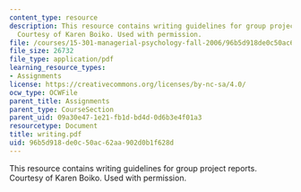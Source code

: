 ```yaml
---
content_type: resource
description: This resource contains writing guidelines for group project reports.
  Courtesy of Karen Boiko. Used with permission.
file: /courses/15-301-managerial-psychology-fall-2006/96b5d918de0c50ac62aa902d0b1f628d_writing.pdf
file_size: 26732
file_type: application/pdf
learning_resource_types:
- Assignments
license: https://creativecommons.org/licenses/by-nc-sa/4.0/
ocw_type: OCWFile
parent_title: Assignments
parent_type: CourseSection
parent_uid: 09a30e47-1e21-fb1d-bd4d-0d6b3e4f01a3
resourcetype: Document
title: writing.pdf
uid: 96b5d918-de0c-50ac-62aa-902d0b1f628d
---
```

This resource contains writing guidelines for group project reports. Courtesy of Karen Boiko. Used with permission.